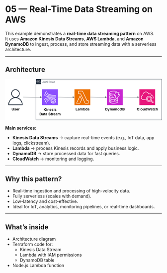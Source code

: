 # 05 — Real-Time Data Streaming on AWS

This example demonstrates a **real-time data streaming pattern** on AWS.  
It uses **Amazon Kinesis Data Streams**, **AWS Lambda**, and **Amazon DynamoDB** to ingest, process, and store streaming data with a serverless architecture.

---

## Architecture

![AWS Real-Time Streaming Diagram](diagram/aws-realtime-streaming.png)

**Main services:**

- **Kinesis Data Streams** → capture real-time events (e.g., IoT data, app logs, clickstream).
- **Lambda** → process Kinesis records and apply business logic.
- **DynamoDB** → store processed data for fast queries.
- **CloudWatch** → monitoring and logging.

---

## Why this pattern?

- Real-time ingestion and processing of high-velocity data.
- Fully serverless (scales with demand).
- Low-latency and cost-effective.
- Ideal for IoT, analytics, monitoring pipelines, or real-time dashboards.

---

## What’s inside

- Architecture diagram
- Terraform code for:
  - Kinesis Data Stream
  - Lambda with IAM permissions
  - DynamoDB table
- Node.js Lambda function
